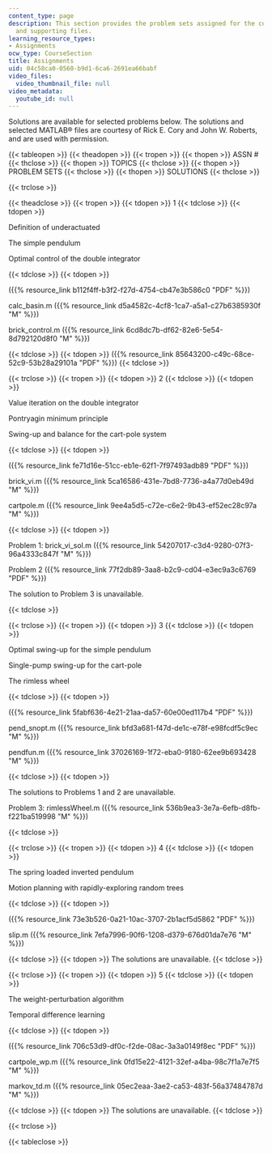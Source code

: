 ```yaml
---
content_type: page
description: This section provides the problem sets assigned for the course, solutions,
  and supporting files.
learning_resource_types:
- Assignments
ocw_type: CourseSection
title: Assignments
uid: 04c58ca0-0560-b9d1-6ca6-2691ea66babf
video_files:
  video_thumbnail_file: null
video_metadata:
  youtube_id: null
---
```


Solutions are available for selected problems below. The solutions and selected MATLAB® files are courtesy of Rick E. Cory and John W. Roberts, and are used with permission.

{{< tableopen >}}
{{< theadopen >}}
{{< tropen >}}
{{< thopen >}}
ASSN #
{{< thclose >}}
{{< thopen >}}
TOPICS
{{< thclose >}}
{{< thopen >}}
PROBLEM SETS
{{< thclose >}}
{{< thopen >}}
SOLUTIONS
{{< thclose >}}

{{< trclose >}}

{{< theadclose >}}
{{< tropen >}}
{{< tdopen >}}
1
{{< tdclose >}}
{{< tdopen >}}


Definition of underactuated

The simple pendulum

Optimal control of the double integrator


{{< tdclose >}}
{{< tdopen >}}


({{% resource_link b112f4ff-b3f2-f27d-4754-cb47e3b586c0 "PDF" %}})

calc\_basin.m ({{% resource_link d5a4582c-4cf8-1ca7-a5a1-c27b6385930f "M" %}})

brick\_control.m ({{% resource_link 6cd8dc7b-df62-82e6-5e54-8d792120d8f0 "M" %}})


{{< tdclose >}}
{{< tdopen >}}
({{% resource_link 85643200-c49c-68ce-52c9-53b28a29101a "PDF" %}})
{{< tdclose >}}

{{< trclose >}}
{{< tropen >}}
{{< tdopen >}}
2
{{< tdclose >}}
{{< tdopen >}}


Value iteration on the double integrator

Pontryagin minimum principle

Swing-up and balance for the cart-pole system


{{< tdclose >}}
{{< tdopen >}}


({{% resource_link fe71d16e-51cc-eb1e-62f1-7f97493adb89 "PDF" %}})

brick\_vi.m ({{% resource_link 5ca16586-431e-7bd8-7736-a4a77d0eb49d "M" %}})

cartpole.m ({{% resource_link 9ee4a5d5-c72e-c6e2-9b43-ef52ec28c97a "M" %}})


{{< tdclose >}}
{{< tdopen >}}


Problem 1: brick\_vi\_sol.m ({{% resource_link 54207017-c3d4-9280-07f3-96a4333c847f "M" %}})

Problem 2 ({{% resource_link 77f2db89-3aa8-b2c9-cd04-e3ec9a3c6769 "PDF" %}})

The solution to Problem 3 is unavailable.


{{< tdclose >}}

{{< trclose >}}
{{< tropen >}}
{{< tdopen >}}
3
{{< tdclose >}}
{{< tdopen >}}


Optimal swing-up for the simple pendulum

Single-pump swing-up for the cart-pole

The rimless wheel


{{< tdclose >}}
{{< tdopen >}}


({{% resource_link 5fabf636-4e21-21aa-da57-60e00ed117b4 "PDF" %}})

pend\_snopt.m ({{% resource_link bfd3a681-f47d-de1c-e78f-e98fcdf5c9ec "M" %}})

pendfun.m ({{% resource_link 37026169-1f72-eba0-9180-62ee9b693428 "M" %}})


{{< tdclose >}}
{{< tdopen >}}


The solutions to Problems 1 and 2 are unavailable.

Problem 3: rimlessWheel.m ({{% resource_link 536b9ea3-3e7a-6efb-d8fb-f221ba519998 "M" %}})


{{< tdclose >}}

{{< trclose >}}
{{< tropen >}}
{{< tdopen >}}
4
{{< tdclose >}}
{{< tdopen >}}


The spring loaded inverted pendulum

Motion planning with rapidly-exploring random trees


{{< tdclose >}}
{{< tdopen >}}


({{% resource_link 73e3b526-0a21-10ac-3707-2b1acf5d5862 "PDF" %}})

slip.m ({{% resource_link 7efa7996-90f6-1208-d379-676d01da7e76 "M" %}})


{{< tdclose >}}
{{< tdopen >}}
The solutions are unavailable.
{{< tdclose >}}

{{< trclose >}}
{{< tropen >}}
{{< tdopen >}}
5
{{< tdclose >}}
{{< tdopen >}}


The weight-perturbation algorithm

Temporal difference learning


{{< tdclose >}}
{{< tdopen >}}


({{% resource_link 706c53d9-df0c-f2de-08ac-3a3a0149f8ec "PDF" %}})

cartpole\_wp.m ({{% resource_link 0fd15e22-4121-32ef-a4ba-98c7f1a7e7f5 "M" %}})

markov\_td.m ({{% resource_link 05ec2eaa-3ae2-ca53-483f-56a37484787d "M" %}})


{{< tdclose >}}
{{< tdopen >}}
The solutions are unavailable.
{{< tdclose >}}

{{< trclose >}}

{{< tableclose >}}
